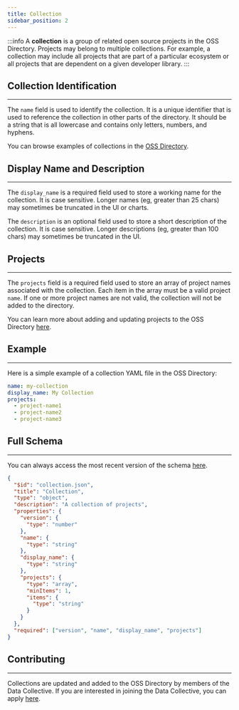 ```yaml
---
title: Collection
sidebar_position: 2
---
```


:::info
A **collection** is a group of related open source projects in the OSS Directory. Projects may belong to multiple collections. For example, a collection may include all projects that are part of a particular ecosystem or all projects that are dependent on a given developer library.
:::

## Collection Identification

---

The `name` field is used to identify the collection. It is a unique identifier that is used to reference the collection in other parts of the directory. It should be a string that is all lowercase and contains only letters, numbers, and hyphens.

You can browse examples of collections in the [OSS Directory](https://github.com/opensource-observer/oss-directory/tree/main/data/collections).

## Display Name and Description

---

The `display_name` is a required field used to store a working name for the collection. It is case sensitive. Longer names (eg, greater than 25 chars) may sometimes be truncated in the UI or charts.

The `description` is an optional field used to store a short description of the collection. It is case sensitive. Longer descriptions (eg, greater than 100 chars) may sometimes be truncated in the UI.

## Projects

---

The `projects` field is a required field used to store an array of project names associated with the collection. Each item in the array must be a valid project `name`. If one or more project names are not valid, the collection will not be added to the directory.

You can learn more about adding and updating projects to the OSS Directory [here](./project).

## Example

---

Here is a simple example of a collection YAML file in the OSS Directory:

```yaml
name: my-collection
display_name: My Collection
projects:
  - project-name1
  - project-name2
  - project-name3
```

## Full Schema

---

You can always access the most recent version of the schema [here](https://github.com/opensource-observer/oss-directory/blob/main/src/resources/schema/collection.json).

```json
{
  "$id": "collection.json",
  "title": "Collection",
  "type": "object",
  "description": "A collection of projects",
  "properties": {
    "version": {
      "type": "number"
    },
    "name": {
      "type": "string"
    },
    "display_name": {
      "type": "string"
    },
    "projects": {
      "type": "array",
      "minItems": 1,
      "items": {
        "type": "string"
      }
    }
  },
  "required": ["version", "name", "display_name", "projects"]
}
```

## Contributing

---

Collections are updated and added to the OSS Directory by members of the Data Collective. If you are interested in joining the Data Collective, you can apply [here](https://www.kariba.network/).
